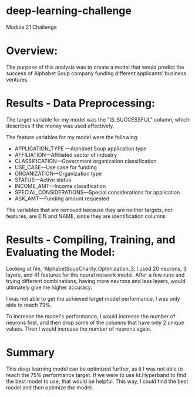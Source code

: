 # deep-learning-challenge
Module 21 Challenge

# Overview:
The purpose of this analysis was to create a model that would predict the success of Alphabet Soup company funding different applicants’ business ventures.

# Results - Data Preprocessing:

The target variable for my model was the "IS_SUCCESSFUL" column, which describes if the money was used effectively.

The feature variables for my model were the following:
- APPLICATION_TYPE —Alphabet Soup application type
- AFFILIATION—Affiliated sector of industry
- CLASSIFICATION—Government organization classification
- USE_CASE—Use case for funding
- ORGANIZATION—Organization type
- STATUS—Active status
- INCOME_AMT—Income classification
- SPECIAL_CONSIDERATIONS—Special considerations for application
- ASK_AMT—Funding amount requested

The variables that are removed because they are neither targets, nor features, are EIN and NAME, since they are identification columns

# Results - Compiling, Training, and Evaluating the Model:

Looking at file, 'AlphabetSoupCharity_Optimization_3, I used 20 neurons, 3 layers, and 41 features for the neural network model. After a few runs and trying different combinations, having more neurons and less layers, would ultimately give me higher accuracy. 

I was not able to get the achieved target model performance, I was only able to reach 73%.

To increase the model's performance, I would increase the number of neurons first, and then drop some of the columns that have only 2 unique values. Then I would increase the number of neurons again.

# Summary
This deep learning model can be optimized further, as it I was not able to reach the 75% performance target. If we were to use kt.Hyperband to find the best model to use, that would be helpful. This way, I could find the best model and then optimize the model.
